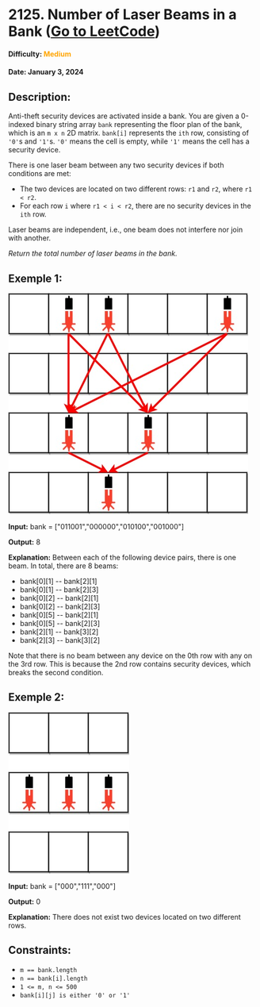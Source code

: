 # **2125. Number of Laser Beams in a Bank** ([Go to LeetCode](https://leetcode.com/problems/number-of-laser-beams-in-a-bank))

#### __Difficulty:__ **<span style="color:orange">Medium</span>**

#### __Date__: January 3, 2024
## **Description:**
Anti-theft security devices are activated inside a bank. You are given a 0-indexed binary string array ```bank``` representing the floor plan of the bank, which is an ```m x n``` 2D matrix. ```bank[i]``` represents the ```ith``` row, consisting of ```'0'```s and ```'1'```s. ```'0'``` means the cell is empty, while ```'1'``` means the cell has a security device.

There is one laser beam between any two security devices if both conditions are met:

- The two devices are located on two different rows: ```r1``` and ```r2```, where ```r1 < r2```.
- For each row ```i``` where ```r1 < i < r2```, there are no security devices in the ```ith``` row.

Laser beams are independent, i.e., one beam does not interfere nor join with another.

_Return the total number of laser beams in the bank._

## **Exemple 1:**

![Laser-1](images/laser1.jpg)

**Input:** bank = ["011001","000000","010100","001000"]

**Output:** 8

**Explanation:** Between each of the following device pairs, there is one beam. In total, there are 8 beams:

 * bank[0][1] -- bank[2][1]
 * bank[0][1] -- bank[2][3]
 * bank[0][2] -- bank[2][1]
 * bank[0][2] -- bank[2][3]
 * bank[0][5] -- bank[2][1]
 * bank[0][5] -- bank[2][3]
 * bank[2][1] -- bank[3][2]
 * bank[2][3] -- bank[3][2]

Note that there is no beam between any device on the 0th row with any on the 3rd row.
This is because the 2nd row contains security devices, which breaks the second condition.

## **Exemple 2:**

![Laser-2](images/laser2.jpg)

**Input:** bank = ["000","111","000"]

**Output:** 0

**Explanation:** There does not exist two devices located on two different rows.

## Constraints:

- `m == bank.length`
- `n == bank[i].length`
- `1 <= m, n <= 500`
- `bank[i][j] is either '0' or '1'`
